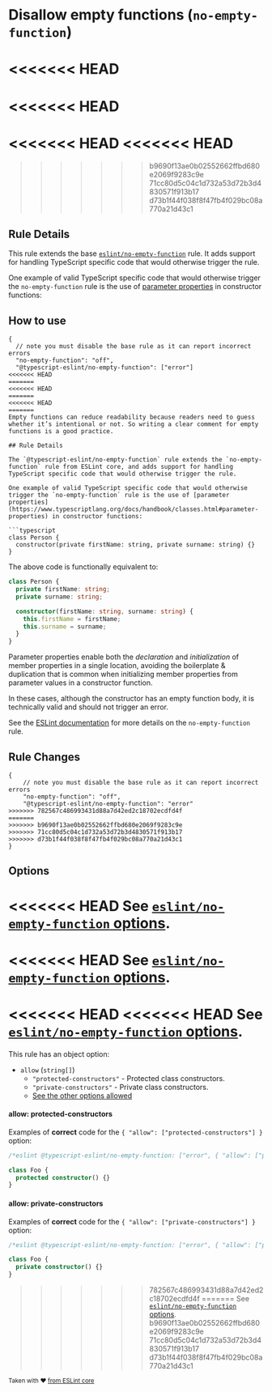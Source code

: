 # Disallow empty functions (`no-empty-function`)

<<<<<<< HEAD
=======
<<<<<<< HEAD
=======
<<<<<<< HEAD
<<<<<<< HEAD
=======
>>>>>>> b9690f13ae0b02552662ffbd680e2069f9283c9e
>>>>>>> 71cc80d5c04c1d732a53d72b3d4830571f913b17
>>>>>>> d73b1f44f038f8f47fb4f029bc08a770a21d43c1
## Rule Details

This rule extends the base [`eslint/no-empty-function`](https://eslint.org/docs/rules/no-empty-function) rule.
It adds support for handling TypeScript specific code that would otherwise trigger the rule.

One example of valid TypeScript specific code that would otherwise trigger the `no-empty-function` rule is the use of [parameter properties](https://www.typescriptlang.org/docs/handbook/classes.html#parameter-properties) in constructor functions:

## How to use

```jsonc
{
  // note you must disable the base rule as it can report incorrect errors
  "no-empty-function": "off",
  "@typescript-eslint/no-empty-function": ["error"]
<<<<<<< HEAD
=======
<<<<<<< HEAD
=======
<<<<<<< HEAD
=======
Empty functions can reduce readability because readers need to guess whether it’s intentional or not. So writing a clear comment for empty functions is a good practice.

## Rule Details

The `@typescript-eslint/no-empty-function` rule extends the `no-empty-function` rule from ESLint core, and adds support for handling TypeScript specific code that would otherwise trigger the rule.

One example of valid TypeScript specific code that would otherwise trigger the `no-empty-function` rule is the use of [parameter properties](https://www.typescriptlang.org/docs/handbook/classes.html#parameter-properties) in constructor functions:

```typescript
class Person {
  constructor(private firstName: string, private surname: string) {}
}
```

The above code is functionally equivalent to:

```typescript
class Person {
  private firstName: string;
  private surname: string;

  constructor(firstName: string, surname: string) {
    this.firstName = firstName;
    this.surname = surname;
  }
}
```

Parameter properties enable both the _declaration_ and _initialization_ of member properties in a single location, avoiding the boilerplate & duplication that is common when initializing member properties from parameter values in a constructor function.

In these cases, although the constructor has an empty function body, it is technically valid and should not trigger an error.

See the [ESLint documentation](https://eslint.org/docs/rules/no-empty-function) for more details on the `no-empty-function` rule.

## Rule Changes

```cjson
{
    // note you must disable the base rule as it can report incorrect errors
    "no-empty-function": "off",
    "@typescript-eslint/no-empty-function": "error"
>>>>>>> 782567c486993431d88a7d42ed2c18702ecdfd4f
=======
>>>>>>> b9690f13ae0b02552662ffbd680e2069f9283c9e
>>>>>>> 71cc80d5c04c1d732a53d72b3d4830571f913b17
>>>>>>> d73b1f44f038f8f47fb4f029bc08a770a21d43c1
}
```

## Options

<<<<<<< HEAD
See [`eslint/no-empty-function` options](https://eslint.org/docs/rules/no-empty-function#options).
=======
<<<<<<< HEAD
See [`eslint/no-empty-function` options](https://eslint.org/docs/rules/no-empty-function#options).
=======
<<<<<<< HEAD
<<<<<<< HEAD
See [`eslint/no-empty-function` options](https://eslint.org/docs/rules/no-empty-function#options).
=======
This rule has an object option:

- `allow` (`string[]`)
  - `"protected-constructors"` - Protected class constructors.
  - `"private-constructors"` - Private class constructors.
  - [See the other options allowed](https://github.com/eslint/eslint/blob/master/docs/rules/no-empty-function.md#options)

#### allow: protected-constructors

Examples of **correct** code for the `{ "allow": ["protected-constructors"] }` option:

```ts
/*eslint @typescript-eslint/no-empty-function: ["error", { "allow": ["protected-constructors"] }]*/

class Foo {
  protected constructor() {}
}
```

#### allow: private-constructors

Examples of **correct** code for the `{ "allow": ["private-constructors"] }` option:

```ts
/*eslint @typescript-eslint/no-empty-function: ["error", { "allow": ["private-constructors"] }]*/

class Foo {
  private constructor() {}
}
```
>>>>>>> 782567c486993431d88a7d42ed2c18702ecdfd4f
=======
See [`eslint/no-empty-function` options](https://eslint.org/docs/rules/no-empty-function#options).
>>>>>>> b9690f13ae0b02552662ffbd680e2069f9283c9e
>>>>>>> 71cc80d5c04c1d732a53d72b3d4830571f913b17
>>>>>>> d73b1f44f038f8f47fb4f029bc08a770a21d43c1

<sup>Taken with ❤️ [from ESLint core](https://github.com/eslint/eslint/blob/master/docs/rules/no-empty-function.md)</sup>

